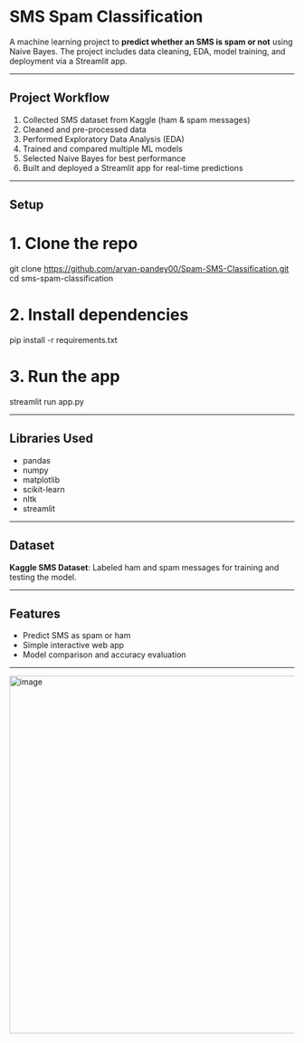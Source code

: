 # SMS Spam Classification

A machine learning project to **predict whether an SMS is spam or not** using Naive Bayes. The project includes data cleaning, EDA, model training, and deployment via a Streamlit app.

---

## Project Workflow

1. Collected SMS dataset from Kaggle (ham & spam messages)
2. Cleaned and pre-processed data
3. Performed Exploratory Data Analysis (EDA)
4. Trained and compared multiple ML models
5. Selected Naive Bayes for best performance
6. Built and deployed a Streamlit app for real-time predictions

---

## Setup

# 1. Clone the repo
git clone https://github.com/aryan-pandey00/Spam-SMS-Classification.git <br>
cd sms-spam-classification

# 2. Install dependencies
pip install -r requirements.txt

# 3. Run the app
streamlit run app.py


---

## Libraries Used

- pandas
- numpy
- matplotlib
- scikit-learn
- nltk
- streamlit

---

## Dataset

**Kaggle SMS Dataset**: Labeled ham and spam messages for training and testing the model.

---

## Features

- Predict SMS as spam or ham
- Simple interactive web app
- Model comparison and accuracy evaluation

---
<img width="1076" height="632" alt="image" src="https://github.com/user-attachments/assets/e600ed96-4849-4b62-ab31-752a383b4deb" />
